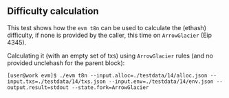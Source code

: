 ## Difficulty calculation

This test shows how the `evm t8n` can be used to calculate the (ethash) difficulty, if none is provided by the caller,
this time on `ArrowGlacier` (Eip 4345).

Calculating it (with an empty set of txs) using `ArrowGlacier` rules (and no provided unclehash for the parent block):

```
[user@work evm]$ ./evm t8n --input.alloc=./testdata/14/alloc.json --input.txs=./testdata/14/txs.json --input.env=./testdata/14/env.json --output.result=stdout --state.fork=ArrowGlacier
```
